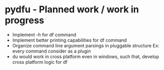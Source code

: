 # pydfu - Planned work / work in progress


* Implement -h <human readable format> for df command
* Implement better printing capabilities for df command
* Organize command line argument parsings in pluggable structure Ex: every command consider as a plugin
* du would work in cross platform even in windows, such that, develop cross platform logic for df


